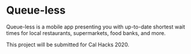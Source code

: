 # Queue-less
Queue-less is a mobile app presenting you with up-to-date shortest wait times for local restaurants, supermarkets, food banks, and more.

This project will be submitted for Cal Hacks 2020.
